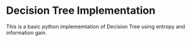 # Decision Tree Implementation

This is a basic python implememtation of Decision Tree using entropy and information gain.